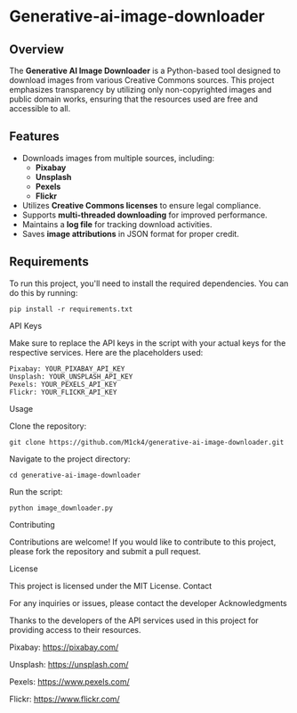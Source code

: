 # Generative-ai-image-downloader

## Overview
The **Generative AI Image Downloader** is a Python-based tool designed to download images from various Creative Commons sources. This project emphasizes transparency by utilizing only non-copyrighted images and public domain works, ensuring that the resources used are free and accessible to all.

## Features
- Downloads images from multiple sources, including:
  - **Pixabay**
  - **Unsplash**
  - **Pexels**
  - **Flickr**
- Utilizes **Creative Commons licenses** to ensure legal compliance.
- Supports **multi-threaded downloading** for improved performance.
- Maintains a **log file** for tracking download activities.
- Saves **image attributions** in JSON format for proper credit.

## Requirements
To run this project, you'll need to install the required dependencies. You can do this by running:

    pip install -r requirements.txt

API Keys

Make sure to replace the API keys in the script with your actual keys for the respective services. Here are the placeholders used:

    Pixabay: YOUR_PIXABAY_API_KEY
    Unsplash: YOUR_UNSPLASH_API_KEY
    Pexels: YOUR_PEXELS_API_KEY
    Flickr: YOUR_FLICKR_API_KEY

Usage

Clone the repository:

    git clone https://github.com/M1ck4/generative-ai-image-downloader.git

Navigate to the project directory:

    cd generative-ai-image-downloader

Run the script:

    python image_downloader.py

Contributing

Contributions are welcome! If you would like to contribute to this project, please fork the repository and submit a pull request.

License

This project is licensed under the MIT License.
Contact

For any inquiries or issues, please contact the developer
Acknowledgments

Thanks to the developers of the API services used in this project for providing access to their resources.

Pixabay: https://pixabay.com/

Unsplash: https://unsplash.com/

Pexels: https://www.pexels.com/

Flickr: https://www.flickr.com/
